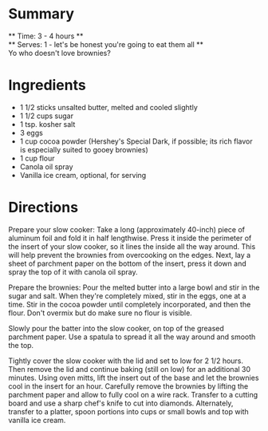 # Summary
** Time: 3 - 4 hours **  
** Serves: 1 - let's be honest you're going to eat them all **  
Yo who doesn't love brownies?

# Ingredients
- 1 1/2 sticks unsalted butter, melted and cooled slightly
- 1 1/2 cups sugar
- 1 tsp. kosher salt
- 3 eggs
- 1 cup cocoa powder (Hershey's Special Dark, if possible; its rich flavor is especially suited to gooey brownies)
- 1 cup flour
- Canola oil spray
- Vanilla ice cream, optional, for serving 

# Directions
Prepare your slow cooker: Take a long (approximately 40-inch) piece of aluminum foil and fold it in half lengthwise. Press it inside the perimeter of the insert of your slow cooker, so it lines the inside all the way around. This will help prevent the brownies from overcooking on the edges. Next, lay a sheet of parchment paper on the bottom of the insert, press it down and spray the top of it with canola oil spray.  

Prepare the brownies: Pour the melted butter into a large bowl and stir in the sugar and salt. When they're completely mixed, stir in the eggs, one at a time. Stir in the cocoa powder until completely incorporated, and then the flour. Don't overmix but do make sure no flour is visible.  

Slowly pour the batter into the slow cooker, on top of the greased parchment paper. Use a spatula to spread it all the way around and smooth the top.  

Tightly cover the slow cooker with the lid and set to low for 2 1/2 hours. Then remove the lid and continue baking (still on low) for an additional 30 minutes. Using oven mitts, lift the insert out of the base and let the brownies cool in the insert for an hour. Carefully remove the brownies by lifting the parchment paper and allow to fully cool on a wire rack. Transfer to a cutting board and use a sharp chef's knife to cut into diamonds. Alternately, transfer to a platter, spoon portions into cups or small bowls and top with vanilla ice cream.   